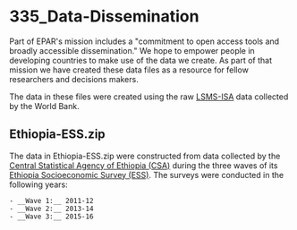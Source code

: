 # 335_Data-Dissemination

Part of EPAR's mission includes a "commitment to open access tools and broadly
accessible dissemination." We hope to empower people in developing countries to
make use of the data we create. As part of that mission we have created these
data files as a resource for fellow researchers and decisions makers. 

The data in these files were created using the raw
[LSMS-ISA](http://surveys.worldbank.org/lsms/programs/integrated-surveys-agriculture-ISA)
data collected by the World Bank. 

## Ethiopia-ESS.zip

The data in Ethiopia-ESS.zip were constructed from data collected by the 
[Central Statistical Agency of Ethiopia (CSA)](http://www.csa.gov.et/) during 
the three waves of its [Ethiopia Socioeconomic Survey
(ESS)](http://surveys.worldbank.org/lsms/programs/integrated-surveys-agriculture-ISA/ethiopia).
The surveys were conducted in the following years:

	- __Wave 1:__ 2011-12
	- __Wave 2:__ 2013-14
	- __Wave 3:__ 2015-16
